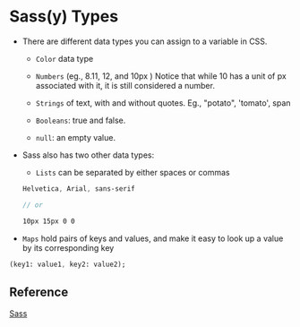 # Sass(y) Types

- There are different data types you can assign to a variable in CSS.

  - `Color` data type

  - `Numbers` (eg., 8.11, 12, and 10px ) Notice that while 10 has a unit of px associated with it, it is still considered a number.

  - `Strings` of text, with and without quotes. Eg., "potato", 'tomato', span

  - `Booleans`: true and false.

  - `null`: an empty value.

- Sass also has two other data types:

  - `Lists` can be separated by either spaces or commas

  ```sass
  Helvetica, Arial, sans-serif

  // or

  10px 15px 0 0
  ```

- `Maps` hold pairs of keys and values, and make it easy to look up a value by its corresponding key

```sass
(key1: value1, key2: value2);
```

## Reference

[Sass](https://sass-lang.com/documentation/values)
